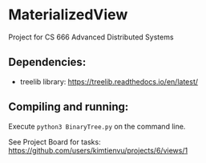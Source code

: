 # MaterializedView
Project for CS 666 Advanced Distributed Systems

## Dependencies:
* treelib library: https://treelib.readthedocs.io/en/latest/

## Compiling and running:
Execute `python3 BinaryTree.py` on the command line.

See Project Board for tasks: https://github.com/users/kimtienvu/projects/6/views/1
